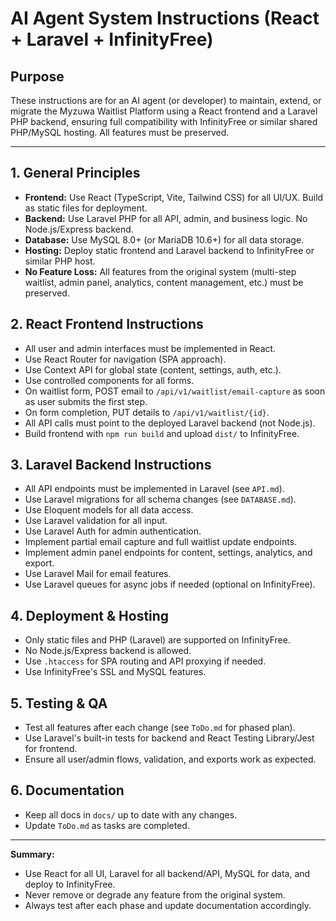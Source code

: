 # AI Agent System Instructions (React + Laravel + InfinityFree)

## Purpose
These instructions are for an AI agent (or developer) to maintain, extend, or migrate the Myzuwa Waitlist Platform using a React frontend and a Laravel PHP backend, ensuring full compatibility with InfinityFree or similar shared PHP/MySQL hosting. All features must be preserved.

---

## 1. General Principles
- **Frontend:** Use React (TypeScript, Vite, Tailwind CSS) for all UI/UX. Build as static files for deployment.
- **Backend:** Use Laravel PHP for all API, admin, and business logic. No Node.js/Express backend.
- **Database:** Use MySQL 8.0+ (or MariaDB 10.6+) for all data storage.
- **Hosting:** Deploy static frontend and Laravel backend to InfinityFree or similar PHP host.
- **No Feature Loss:** All features from the original system (multi-step waitlist, admin panel, analytics, content management, etc.) must be preserved.

## 2. React Frontend Instructions
- All user and admin interfaces must be implemented in React.
- Use React Router for navigation (SPA approach).
- Use Context API for global state (content, settings, auth, etc.).
- Use controlled components for all forms.
- On waitlist form, POST email to `/api/v1/waitlist/email-capture` as soon as user submits the first step.
- On form completion, PUT details to `/api/v1/waitlist/{id}`.
- All API calls must point to the deployed Laravel backend (not Node.js).
- Build frontend with `npm run build` and upload `dist/` to InfinityFree.

## 3. Laravel Backend Instructions
- All API endpoints must be implemented in Laravel (see `API.md`).
- Use Laravel migrations for all schema changes (see `DATABASE.md`).
- Use Eloquent models for all data access.
- Use Laravel validation for all input.
- Use Laravel Auth for admin authentication.
- Implement partial email capture and full waitlist update endpoints.
- Implement admin panel endpoints for content, settings, analytics, and export.
- Use Laravel Mail for email features.
- Use Laravel queues for async jobs if needed (optional on InfinityFree).

## 4. Deployment & Hosting
- Only static files and PHP (Laravel) are supported on InfinityFree.
- No Node.js/Express backend is allowed.
- Use `.htaccess` for SPA routing and API proxying if needed.
- Use InfinityFree's SSL and MySQL features.

## 5. Testing & QA
- Test all features after each change (see `ToDo.md` for phased plan).
- Use Laravel's built-in tests for backend and React Testing Library/Jest for frontend.
- Ensure all user/admin flows, validation, and exports work as expected.

## 6. Documentation
- Keep all docs in `docs/` up to date with any changes.
- Update `ToDo.md` as tasks are completed.

---

**Summary:**
- Use React for all UI, Laravel for all backend/API, MySQL for data, and deploy to InfinityFree.
- Never remove or degrade any feature from the original system.
- Always test after each phase and update documentation accordingly.
